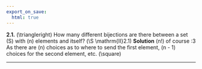 ```yaml
---
export_on_save:
  html: true
---
```

<style>
.katex-display { overflow: auto hidden }
</style>
**2.1.** \(\triangleright\) How many different bijections are there between a set \(S\) with \(n\) elements and itself? \(\S \mathrm{II}2.1\) 
**Solution**
\(n!\) of course :3 As there are \(n\) choices as to where to send the first element, \(n - 1\) choices for the second element, etc. \(\square\)
****
